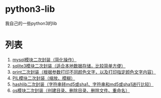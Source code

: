 # python3-lib
我自己的一些python3的lib

# 列表

<ol>
    <li>
        <a href="https://github.com/qq20004604/python3-lib/tree/master/mysql_lingling">
            mysql模块二次封装（简化操作）
        </a>
    </li>
    <li>
        <a href="https://github.com/qq20004604/python3-lib/tree/master/sqlite_lingling">
            sqlite3模块二次封装（适合本地数据存储，比较简单方便）
        </a>
    </li>
    <li>
        <a href="https://github.com/qq20004604/python3-lib/tree/master/printcolor_lingling">
            print二次封装（根据参数打印不同颜色文字，以及打印指定颜色文字内容）
        </a>
    </li>
    <li>
        <a href="https://github.com/qq20004604/python3-lib/tree/master/PIL_lingling">
            PIL模块二次封装（缩放、模糊）
        </a>
    </li>
    <li>
        <a href="https://github.com/qq20004604/python3-lib/tree/master/md5_lingling">
            hashlib二次封装（字符串转md5或sha1、字符串和md5或sha1进行比较）
        </a>
    </li>
    <li>
        <a href="https://github.com/qq20004604/python3-lib/blob/master/file_controller_lingling/__init__.py">
            os模块二次封装（创建目录、删除目录、删除文件、重命名）
        </a>
    </li>
</ol>